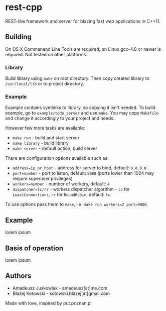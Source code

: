 rest-cpp
========

REST-like framework and server for blazing fast web applications in
C++11.


Building
--------

On OS X Commanand Line Tools are required; on Linux gcc-4.8 or newer is
required. Not tested on other platforms.


### Library

Build library using `make` on root directory. Then copy created library to
`/usr/local/lib` or to project directory.

### Example

Example contains symlinks to library, so copying it isn't needed. To
build example, go to `example/todo_server` and use `make`. 
You may copy `Makefile` and change it accordingly to your project and needs.

However few more tasks are available:
  - `make run` - build and start server
  - `make library` - build library
  - `make server` - default action, build server

There are configuration options available such as:
  - `address=ip_or_host` - address for server to bind, default: `0.0.0.0`
  - `port=number` - port to listen, default: `8080` (ports lower than 1024 may require superuser privileges)
  - `workers=number` - number of workers, default: `4`
  - `dispatcher=lc/rr` - workers dispatcher algorithm - `lc` for `LeastConnections`, `rr` for `RoundRobin`, default: `lc`

To use options pass them to `make`, i.e. `make run workers=2 port=9000`.


Example
-------

lorem ipsum


Basis of operation
------------------

lorem ipsum


Authors
-------

- Amadeusz Juskowiak - amadeusz[at]me.com
- Błażej Kotowski - kotowski.blazej[at]gmail.com

Made with love, inspired by put.poznan.pl
